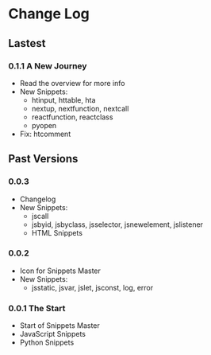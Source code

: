 # Change Log

## Lastest
### 0.1.1 A New Journey
- Read the overview for more info
- New Snippets:
    - htinput, httable, hta
    - nextup, nextfunction, nextcall
    - reactfunction, reactclass
    - pyopen
- Fix: htcomment

## Past Versions
### 0.0.3
- Changelog
- New Snippets:
    - jscall
    - jsbyid, jsbyclass, jsselector, jsnewelement, jslistener
    - HTML Snippets

### 0.0.2
- Icon for Snippets Master
- New Snippets:
    - jsstatic, jsvar, jslet, jsconst, log, error

### 0.0.1 The Start
- Start of Snippets Master
- JavaScript Snippets
- Python Snippets